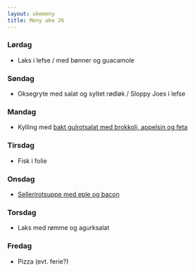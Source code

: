 ```yaml
---
layout: ukemeny
title: Meny uke 26
---
```


### Lørdag

- Laks i lefse / med bønner og guacamole

### Søndag

- Oksegryte med salat og syltet rødløk / Sloppy Joes i lefse

### Mandag

- Kylling med [bakt gulrotsalat med brokkoli, appelsin og feta](http://www.godt.no/#!/oppskrift/2257/bakt-gulrotsalat-med-brokkoli-appelsin-og-feta)

### Tirsdag

- Fisk i folie

### Onsdag

- [Sellerirotsuppe med eple og bacon](http://www.godt.no/#!/oppskrift/7673/sellerirotsuppe)

### Torsdag

- Laks med rømme og agurksalat

### Fredag

- Pizza (evt. ferie?)

